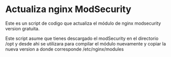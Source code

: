 # Actualiza nginx ModSecurity

Este es un script de codigo que actualiza el módulo de nginx modsecurity version gratuita.

Este script asume que tienes descargado el modSecurity en el directorio /opt y desde ahi se utilizara para compilar el módulo nuevamente y copiar la nueva version a donde corresponde /etc/nginx/modules

